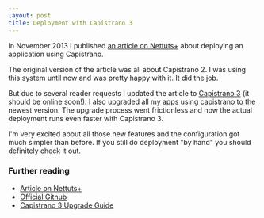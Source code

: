 ```yaml
---
layout: post
title: Deployment with Capistrano 3
---
```


In November 2013 I published [an article on Nettuts+](http://net.tutsplus.com/tutorials/php/deploying-a-laravel-application-using-capistrano) about deploying an application using Capistrano.

The original version of the article was all about Capistrano 2. I was using this system until now and was pretty happy with it. It did the job.

But due to several reader requests I updated the article to [Capistrano 3](http://capistranorb.com/2013/06/01/release-announcement.html) (it should be online soon!). I also upgraded all my apps using capistrano to the newest version. The upgrade process went frictionless and now the actual deployment runs even faster with Capistrano 3.

I'm very excited about all those new features and the configuration got much simpler than before. If you still do deployment "by hand" you should definitely check it out.

### Further reading
* [Article on Nettuts+](http://net.tutsplus.com/tutorials/php/deploying-a-laravel-application-using-capistrano)
* [Official Github](https://github.com/capistrano/capistrano)
* [Capistrano 3 Upgrade Guide](https://semaphoreapp.com/blog/2013/11/26/capistrano-3-upgrade-guide.html)